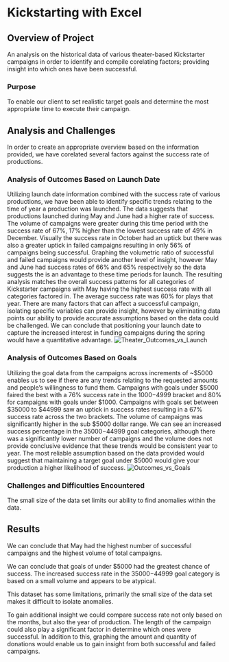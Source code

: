# Kickstarting with Excel

## Overview of Project
An analysis on the historical data of various theater-based Kickstarter campaigns in order to identify and compile corelating factors; providing insight into which ones have been successful.

### Purpose
To enable our client to set realistic target goals and determine the most appropriate time to execute their campaign. 


## Analysis and Challenges

In order to create an appropriate overview based on the information provided, we have corelated several factors against the success rate of productions.   

### Analysis of Outcomes Based on Launch Date

Utilizing launch date information combined with the success rate of various productions, we have been able to identify specific trends relating to the time of year a production was launched.  The data suggests that productions launched during May and June had a higher rate of success. The volume of campaigns were greater during this time period with the success rate of 67%, 17% higher than the lowest success rate of 49% in December.  Visually the success rate in October had an uptick but there was also a greater uptick in failed campaigns resulting in only 56% of campaigns being successful. Graphing the volumetric ratio of successful and failed campaigns would provide another level of insight, however May and June had success rates of 66% and 65% respectively so the data suggests the is an advantage to these time periods for launch.  The resulting analysis matches the overall success patterns for all categories of Kickstarter campaigns with May having the highest success rate with all categories factored in. The average success rate was 60% for plays that year.  There are many factors that can affect a successful campaign, isolating specific variables can provide insight, however by eliminating data points our ability to provide accurate assumptions based on the data could be challenged.  We can conclude that positioning your launch date to capture the increased interest in funding campaigns during the spring would have a quantitative advantage.
![Theater_Outcomes_vs_Launch](https://user-images.githubusercontent.com/31022640/109518814-777b8e80-7a5f-11eb-838a-c8f6027dc999.png)


### Analysis of Outcomes Based on Goals

Utilizing the goal data from the campaigns across increments of ~$5000 enables us to see if there are any trends relating to the requested amounts and people’s willingness to fund them.  Campaigns with goals under $5000 faired the best with a 76% success rate in the $1000-$4999 bracket and 80% for campaigns with goals under $1000. Campaigns with goals set between $35000 to $44999 saw an uptick in success rates resulting in a 67% success rate across the two brackets.  The volume of campaigns was significantly higher in the sub $5000 dollar range. We can see an increased success percentage in the $35000-$44999 goal categories, although there was a significantly lower number of campaigns and the volume does not provide conclusive evidence that these trends would be consistent year to year.  The most reliable assumption based on the data provided would suggest that maintaining a target goal under $5000 would give your production a higher likelihood of success. 
![Outcomes_vs_Goals](https://user-images.githubusercontent.com/31022640/109518843-7fd3c980-7a5f-11eb-87b2-ca232918854b.png)


### Challenges and Difficulties Encountered

The small size of the data set limits our ability to find anomalies within the data.  

## Results

We can conclude that May had the highest number of successful campaigns and the highest volume of total campaigns.  

We can conclude that goals of under $5000 had the greatest chance of success.  The increased success rate in the $35000-$44999 goal category is based on a small volume and appears to be atypical.  

This dataset has some limitations, primarily the small size of the data set makes it difficult to isolate anomalies.  

To gain additional insight we could compare success rate not only based on the months, but also the year of production.  The length of the campaign could also play a significant factor in determine which ones were successful.  In addition to this, graphing the amount and quantity of donations would enable us to gain insight from both successful and failed campaigns. 
